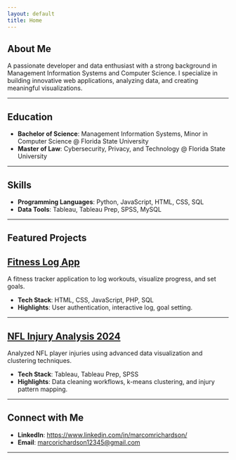 ```yaml
---
layout: default
title: Home
---
```


## About Me
A passionate developer and data enthusiast with a strong background in Management Information Systems and Computer Science. I specialize in building innovative web applications, analyzing data, and creating meaningful visualizations.

---

## Education
- **Bachelor of Science**: Management Information Systems, Minor in Computer Science @ Florida State University
- **Master of Law**: Cybersecurity, Privacy, and Technology @ Florida State University

---

##  Skills
- **Programming Languages**: Python, JavaScript, HTML, CSS, SQL
- **Data Tools**: Tableau, Tableau Prep, SPSS, MySQL
  
---

## Featured Projects

## [Fitness Log App](https://github.com/marcoxrich/FitnessApp)
A fitness tracker application to log workouts, visualize progress, and set goals.  
- **Tech Stack**: HTML, CSS, JavaScript, PHP, SQL
- **Highlights**: User authentication, interactive log, goal setting.

---

## [NFL Injury Analysis 2024](https://github.com/marcoxrich/NFLInjuryAnalysis)
Analyzed NFL player injuries using advanced data visualization and clustering techniques.  
- **Tech Stack**: Tableau, Tableau Prep, SPSS  
- **Highlights**: Data cleaning workflows, k-means clustering, and injury pattern mapping.

---


## Connect with Me
- **LinkedIn**: https://www.linkedin.com/in/marcomrichardson/
- **Email**: marcorichardson12345@gmail.com
  
---
